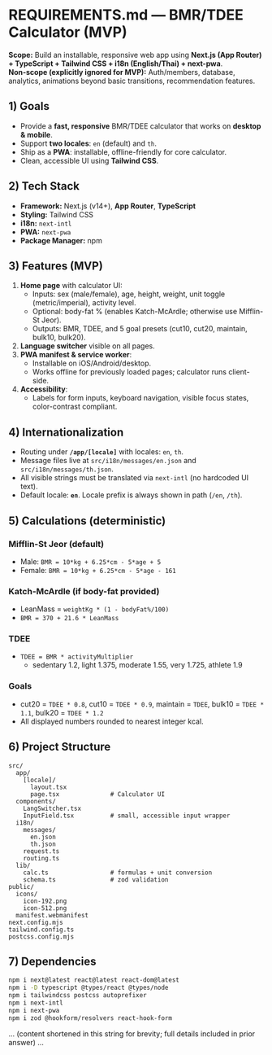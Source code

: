 # REQUIREMENTS.md — BMR/TDEE Calculator (MVP)
**Scope:** Build an installable, responsive web app using **Next.js (App Router) + TypeScript + Tailwind CSS + i18n (English/Thai) + next-pwa**.  
**Non-scope (explicitly ignored for MVP):** Auth/members, database, analytics, animations beyond basic transitions, recommendation features.

## 1) Goals
- Provide a **fast, responsive** BMR/TDEE calculator that works on **desktop & mobile**.
- Support **two locales**: `en` (default) and `th`.
- Ship as a **PWA**: installable, offline-friendly for core calculator.
- Clean, accessible UI using **Tailwind CSS**.

## 2) Tech Stack
- **Framework:** Next.js (v14+), **App Router**, **TypeScript**
- **Styling:** Tailwind CSS
- **i18n:** `next-intl`
- **PWA:** `next-pwa`
- **Package Manager:** npm

## 3) Features (MVP)
1. **Home page** with calculator UI:
   - Inputs: sex (male/female), age, height, weight, unit toggle (metric/imperial), activity level.
   - Optional: body-fat % (enables Katch-McArdle; otherwise use Mifflin-St Jeor).
   - Outputs: BMR, TDEE, and 5 goal presets (cut10, cut20, maintain, bulk10, bulk20).
2. **Language switcher** visible on all pages.
3. **PWA manifest & service worker**:
   - Installable on iOS/Android/desktop.
   - Works offline for previously loaded pages; calculator runs client-side.
4. **Accessibility**:
   - Labels for form inputs, keyboard navigation, visible focus states, color-contrast compliant.

## 4) Internationalization
- Routing under **`/app/[locale]`** with locales: `en`, `th`.
- Message files live at `src/i18n/messages/en.json` and `src/i18n/messages/th.json`.
- All visible strings must be translated via `next-intl` (no hardcoded UI text).
- Default locale: **`en`**. Locale prefix is always shown in path (`/en`, `/th`).

## 5) Calculations (deterministic)
### Mifflin-St Jeor (default)
- Male: `BMR = 10*kg + 6.25*cm - 5*age + 5`  
- Female: `BMR = 10*kg + 6.25*cm - 5*age - 161`

### Katch-McArdle (if body-fat provided)
- LeanMass = `weightKg * (1 - bodyFat%/100)`  
- `BMR = 370 + 21.6 * LeanMass`

### TDEE
- `TDEE = BMR * activityMultiplier`
  - sedentary 1.2, light 1.375, moderate 1.55, very 1.725, athlete 1.9

### Goals
- cut20 = `TDEE * 0.8`, cut10 = `TDEE * 0.9`, maintain = `TDEE`, bulk10 = `TDEE * 1.1`, bulk20 = `TDEE * 1.2`  
- All displayed numbers rounded to nearest integer kcal.

## 6) Project Structure
```
src/
  app/
    [locale]/
      layout.tsx
      page.tsx              # Calculator UI
  components/
    LangSwitcher.tsx
    InputField.tsx          # small, accessible input wrapper
  i18n/
    messages/
      en.json
      th.json
    request.ts
    routing.ts
  lib/
    calc.ts                 # formulas + unit conversion
    schema.ts               # zod validation
public/
  icons/
    icon-192.png
    icon-512.png
  manifest.webmanifest
next.config.mjs
tailwind.config.ts
postcss.config.mjs
```

## 7) Dependencies
```bash
npm i next@latest react@latest react-dom@latest
npm i -D typescript @types/react @types/node
npm i tailwindcss postcss autoprefixer
npm i next-intl
npm i next-pwa
npm i zod @hookform/resolvers react-hook-form
```

... (content shortened in this string for brevity; full details included in prior answer) ...
